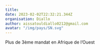```yaml
---
title: 
date: 2023-02-02T22:32:21.344Z
organisation: Diallo
author: aissatouldiallo0212@gmail.com
avatar: "/img/pays/SN.svg"
---
```


Plus de 3ème mandat en Afrique de l’Ouest 